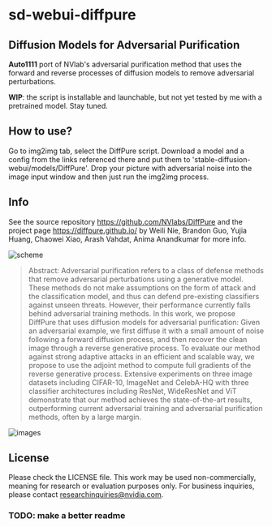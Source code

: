 # sd-webui-diffpure

## Diffusion Models for Adversarial Purification

**Auto1111** port of NVlab's adversarial purification method that uses the forward and reverse processes of diffusion models to remove adversarial perturbations.

**WIP**: the script is installable and launchable, but not yet tested by me with a pretrained model. Stay tuned.

## How to use?

Go to img2img tab, select the DiffPure script. Download a model and a config from the links referenced there and put them to 'stable-diffusion-webui/models/DiffPure'. Drop your picture with adversarial noise into the image input window and then just run the img2img process.

## Info

See the source repository https://github.com/NVlabs/DiffPure and the project page https://diffpure.github.io/ by Weili Nie, Brandon Guo, Yujia Huang, Chaowei Xiao, Arash Vahdat, Anima Anandkumar for more info.

![scheme](https://github.com/NVlabs/DiffPure/raw/master/assets/teaser_v7.jpeg)

> Abstract: Adversarial purification refers to a class of defense methods that remove adversarial perturbations using a generative model. These methods do not make assumptions on the form of attack and the classification model, and thus can defend pre-existing classifiers against unseen threats. However, their performance currently falls behind adversarial training methods. In this work, we propose DiffPure that uses diffusion models for adversarial purification: Given an adversarial example, we first diffuse it with a small amount of noise following a forward diffusion process, and then recover the clean image through a reverse generative process. To evaluate our method against strong adaptive attacks in an efficient and scalable way, we propose to use the adjoint method to compute full gradients of the reverse generative process. Extensive experiments on three image datasets including CIFAR-10, ImageNet and CelebA-HQ with three classifier architectures including ResNet, WideResNet and ViT demonstrate that our method achieves the state-of-the-art results, outperforming current adversarial training and adversarial purification methods, often by a large margin.

![images](https://diffpure.github.io/assets/smile_glasses_v0.jpeg)

## License

Please check the LICENSE file. This work may be used non-commercially, meaning for research or evaluation purposes only. For business inquiries, please contact researchinquiries@nvidia.com.

### TODO: make a better readme